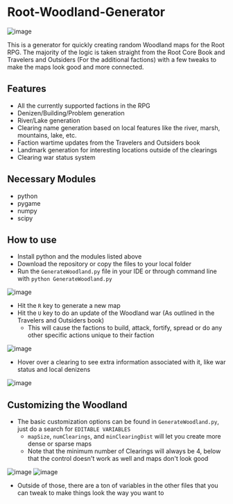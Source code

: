 # Root-Woodland-Generator

![image](https://github.com/user-attachments/assets/6b665a93-20a2-4c5a-84fc-c7f4597bda87)

This is a generator for quickly creating random Woodland maps for the Root RPG. The majority of the logic is taken straight from the Root Core Book and Travelers and Outsiders (For the additional factions) with a few tweaks to make the maps look good and more connected. 

## Features
- All the currently supported factions in the RPG
- Denizen/Building/Problem generation
- River/Lake generation
- Clearing name generation based on local features like the river, marsh, mountains, lake, etc.
- Faction wartime updates from the Travelers and Outsiders book
- Landmark generation for interesting locations outside of the clearings
- Clearing war status system

## Necessary Modules
- python
- pygame
- numpy
- scipy
  
## How to use
- Install python and the modules listed above
- Download the repository or copy the files to your local folder
- Run the `GenerateWoodland.py` file in your IDE or through command line with `python GenerateWoodland.py`

![image](https://github.com/user-attachments/assets/2215705b-108b-4e62-b944-da36e4edfd44)
- Hit the `R` key to generate a new map
- Hit the `U` key to do an update of the Woodland war (As outlined in the Travelers and Outsiders book)
  - This will cause the factions to build, attack, fortify, spread or do any other specific actions unique to their faction

![image](https://github.com/user-attachments/assets/166b30a4-96c1-4f32-b542-cded9541d79c)
- Hover over a clearing to see extra information associated with it, like war status and local denizens

![image](https://github.com/user-attachments/assets/850d7a29-90a4-4561-8990-f067ea79a8a6)


## Customizing the Woodland
- The basic customization options can be found in `GenerateWoodland.py`, just do a search for `EDITABLE VARIABLES`
  - `mapSize`, `numClearings`, and `minClearingDist` will let you create more dense or sparse maps
  - Note that the minimum number of Clearings will always be 4, below that the control doesn't work as well and maps don't look good

![image](https://github.com/user-attachments/assets/8e364df4-ccc4-4069-bce9-bb541fdb0e3a)
![image](https://github.com/user-attachments/assets/a72263d3-b449-4480-b97b-25209b1aea37)

- Outside of those, there are a ton of variables in the other files that you can tweak to make things look the way you want to
